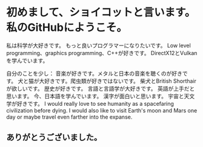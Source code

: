 # 初めまして、ショイコットと言います。私のGitHubにようこそ。

私は科学が大好きです。
もっと良いプログラマーになりたいです。
Low level programming、graphics programming、C++が好きです。
DirectX12とVulkanを学んでいます。

自分のことを少し：
音楽が好きです。メタルと日本の音楽を聴くのが好きです。
犬と猫が大好きです。爬虫類が好きではないです。
柴犬とBritish Shorthairが欲しいです。
歴史が好きです。
言語と言語学が大好きです。
英語が上手だと思います。
今、日本語を学んでいます。
漢字が面白いと思います。
宇宙と天文学が好きです。
I would really love to see humanity as a spacefaring civilization before dying.
I would also like to visit Earth's moon and Mars one day or maybe travel even farther into the expanse.

## ありがとうございました。
<!--
**razerx100/razerx100** is a ✨ _special_ ✨ repository because its `README.md` (this file) appears on your GitHub profile.

Here are some ideas to get you started:

- 🔭 I’m currently working on ...
- 🌱 I’m currently learning ...
- 👯 I’m looking to collaborate on ...
- 🤔 I’m looking for help with ...
- 💬 Ask me about ...
- 📫 How to reach me: ...
- 😄 Pronouns: ...
- ⚡ Fun fact: ...
-->
